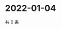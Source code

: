 # 2022-01-04

共 0 条

<!-- BEGIN WEIBO -->
<!-- 最后更新时间 Tue Jan 04 2022 10:02:06 GMT+0800 (China Standard Time) -->

<!-- END WEIBO -->
